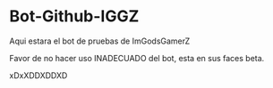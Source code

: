# Bot-Github-IGGZ
Aqui estara el bot de pruebas de ImGodsGamerZ

Favor de no hacer uso INADECUADO del bot, esta en sus faces beta.

xDxXDDXDDXD

